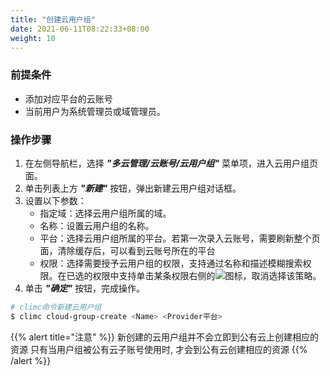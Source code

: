 ```yaml
---
title: "创建云用户组"
date: 2021-06-11T08:22:33+08:00
weight: 10
---
```



### 前提条件

- 添加对应平台的云账号
- 当前用户为系统管理员或域管理员。

### 操作步骤

1. 在左侧导航栏，选择 **_"多云管理/云账号/云用户组"_** 菜单项，进入云用户组页面。
2. 单击列表上方 **_"新建"_** 按钮，弹出新建云用户组对话框。
2. 设置以下参数：
   - 指定域：选择云用户组所属的域。
   - 名称：设置云用户组的名称。
   - 平台：选择云用户组所属的平台。若第一次录入云账号，需要刷新整个页面，清除缓存后，可以看到云账号所在的平台
   - 权限：选择需要授予云用户组的权限，支持通过名称和描述模糊搜索权限。在已选的权限中支持单击某条权限右侧的![](../../../images/multiplecloud/del.png)图标，取消选择该策略。
3. 单击 **_"确定"_** 按钮，完成操作。

```bash
# climc命令新建云用户组
$ climc cloud-group-create <Name> <Provider平台>
```

{{% alert title="注意" %}}
新创建的云用户组并不会立即到公有云上创建相应的资源
只有当用户组被公有云子账号使用时, 才会到公有云创建相应的资源
{{% /alert %}}


